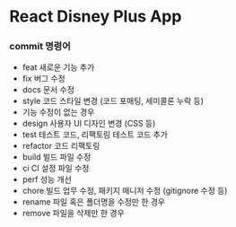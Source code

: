 # React Disney Plus App

### commit 명령어

- feat 새로운 기능 추가
- fix 버그 수정
- docs 문서 수정
- style 코드 스타일 변경 (코드 포매팅, 세미콜론 누락 등)
- 기능 수정이 없는 경우
- design 사용자 UI 디자인 변경 (CSS 등)
- test 테스트 코드, 리팩토링 테스트 코드 추가
- refactor 코드 리팩토링
- build 빌드 파일 수정
- ci CI 설정 파일 수정
- perf 성능 개선
- chore 빌드 업무 수정, 패키지 매니저 수정 (gitignore 수정 등)
- rename 파일 혹은 폴더명을 수정만 한 경우
- remove 파일을 삭제만 한 경우
